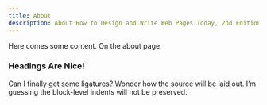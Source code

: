 ```yaml
---
title: About
description: About How to Design and Write Web Pages Today, 2nd Edition.
---
```


Here comes some content. On the about page.

### Headings Are Nice!

Can I finally get some ligatures? Wonder how the source will be laid out. I’m guessing the block-level indents will not be preserved.

